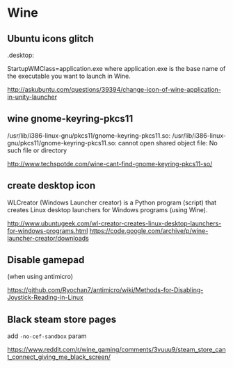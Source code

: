 Wine
====


Ubuntu icons glitch
-------------------
.desktop:

StartupWMClass=application.exe
where application.exe is the base name of the executable you want to launch in Wine.


http://askubuntu.com/questions/39394/change-icon-of-wine-application-in-unity-launcher


wine gnome-keyring-pkcs11
-------------------------
/usr/lib/i386-linux-gnu/pkcs11/gnome-keyring-pkcs11.so: /usr/lib/i386-linux-gnu/pkcs11/gnome-keyring-pkcs11.so: cannot open shared object file: No such file or directory

http://www.techspotde.com/wine-cant-find-gnome-keyring-pkcs11-so/

create desktop icon
-------------------

WLCreator (Windows Launcher creator) is a Python program (script) that creates Linux desktop launchers for Windows programs (using Wine). 

http://www.ubuntugeek.com/wl-creator-creates-linux-desktop-launchers-for-windows-programs.html
https://code.google.com/archive/p/wine-launcher-creator/downloads

Disable gamepad
---------------

(when using antimicro)

https://github.com/Ryochan7/antimicro/wiki/Methods-for-Disabling-Joystick-Reading-in-Linux

Black steam store pages
-----------------------

add `-no-cef-sandbox` param

https://www.reddit.com/r/wine_gaming/comments/3vuuu9/steam_store_cant_connect_giving_me_black_screen/